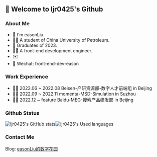 ## 👋 Welcome to ljr0425's Github 

### About Me
- 🙋 I'm easonLiu.
- 👨‍🎓 A student of China University of Petroleum.
- 👋 Graduates of 2023.
- 👨‍💻 A front-end development engineer.
- ✉️ 
- 💬 Wechat: front-end-dev-eason

### Work Experience
- 👨‍💻 2022.06 ~ 2022.08 Beisen-产研资源部-数字人才前端组 in Beijing
- 👨‍💻 2022.09 ~ 2022.11 momenta-MSD-Simulation in Suzhou
- 👨‍💻 2022.12 ~ feature Baidu-MEG-搜索产品研发部 in Beijing

### Github Status
![ljr0425's GitHub stats](https://github-readme-stats.vercel.app/api?username=ljr0425&show_icons=true)![ljr0425's Used languages](https://github-readme-stats.vercel.app/api/top-langs/?username=ljr0425&layout=compact&hide_border=true&langs_count=10) 

### Contact Me
Blog:  [easonLiu的数字花园](https://www.yuque.com/easonliu-rl8as)  





<!-- ![ljr0425's GitHub stats](https://github-readme-stats.vercel.app/api?username=ljr0425&count_private=true) -->
